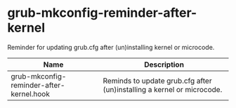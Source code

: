 # grub-mkconfig-reminder-after-kernel

Reminder for updating grub.cfg after (un)installing kernel or microcode.

Name | Description
---- | -----------
grub-mkconfig-reminder-after-kernel.hook | Reminds to update grub.cfg after (un)installing a kernel or microcode.
